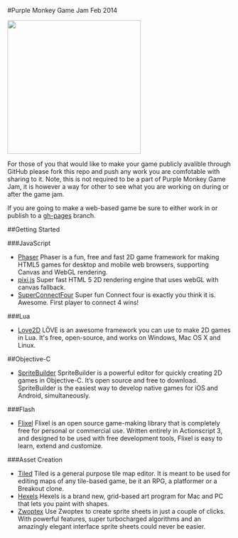 #Purple Monkey Game Jam Feb 2014

<img src="http://purplemonkeygamejam.com/images/monkey.svg" width="300" height="300">

For those of you that would like to make your game publicly avalible through GitHub please fork this repo and push any work you are comfotable with sharing to it. Note, this is not required to be a part of Purple Monkey Game Jam, it is however a way for other to see what you are working on during or after the game jam.

If you are going to make a web-based game be sure to either work in or publish to a [gh-pages](http://pages.github.com/) branch.

##Getting Started

###JavaScript

- [Phaser](http://phaser.io/) Phaser is a fun, free and fast 2D game framework for making HTML5 games for desktop and mobile web browsers, supporting Canvas and WebGL rendering.
- [pixi.js](https://github.com/GoodBoyDigital/pixi.js/) Super fast HTML 5 2D rendering engine that uses webGL with canvas fallback.
- [SuperConnectFour](https://github.com/jmoon90/ConnectFour) Super fun Connect four is exactly you think it is. Awesome. First player to connect 4 wins!

###Lua

- [Love2D](https://love2d.org/) LÖVE is an awesome framework you can use to make 2D games in Lua. It's free, open-source, and works on Windows, Mac OS X and Linux.

##Objective-C

- [SpriteBuilder](http://www.spritebuilder.com/) SpriteBuilder is a powerful editor for quickly creating 2D games in Objective-C. It’s open source and free to download. SpriteBuilder is the easiest way to develop native games for iOS and Android, simultaneously.

###Flash

- [Flixel](http://flixel.org/) Flixel is an open source game-making library that is completely free for personal or commercial use. Written entirely in Actionscript 3, and designed to be used with free development tools, Flixel is easy to learn, extend and customize.

###Asset Creation

- [Tiled](http://www.mapeditor.org/) Tiled is a general purpose tile map editor. It is meant to be used for editing maps of any tile-based game, be it an RPG, a platformer or a Breakout clone.
- [Hexels](http://www.hexraystudios.com/hexels) Hexels is a brand new, grid-based art program for Mac and PC that lets you paint with shapes.
- [Zwoptex](http://www.zwopple.com/zwoptex/) Use Zwoptex to create sprite sheets in just a couple of clicks. With powerful features, super turbocharged algorithms and an amazingly elegant interface sprite sheets could never be easier.
